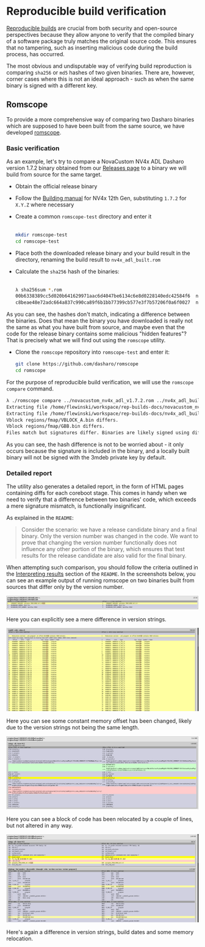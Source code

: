 # Reproducible build verification

[Reproducible builds](https://reproducible-builds.org/) are crucial from both
security and open-source perspectives because they allow anyone to verify that
the compiled binary of a software package truly matches the original source
code. This ensures that no tampering, such as inserting malicious code during
the build process, has occurred.

The most obvious and undisputable way of verifying build reproduction is
comparing `sha256` or `md5` hashes of two given binaries. There are, however,
corner cases where this is not an ideal approach - such as when the same
binary is signed with a different key.

## Romscope

To provide a more comprehensive way of comparing two Dasharo binaries which
are supposed to have been built from the same source, we have developed
[romscope](https://github.com/Dasharo/romscope).

### Basic verification

As an example, let's try to compare a NovaCustom NV4x ADL Dasharo version 1.7.2
binary obtained from our
[Releases page](https://docs.dasharo.com/variants/novacustom_nv4x_adl/releases/)
to a binary we will build from source for the same target.

* Obtain the official release binary
* Follow the [Building manual](https://docs.dasharo.com/unified/novacustom/building-manual/#nv4x-12th-gen)
  for NV4x 12th Gen, substituting `1.7.2` for `X.Y.Z` where necessary
* Create a common `romscope-test` directory and enter it

  ```bash

  mkdir romscope-test
  cd romscope-test

  ```

* Place both the downloaded release binary and your build result in the
  directory, renaming the build result to `nv4x_adl_built.rom`
* Calculate the `sha256` hash of the binaries:

  ```bash

  λ sha256sum *.rom
  00b6338389cc5d020b641629971aac6d4047be6134c6e8d0228140edc42584f6  novacustom_nv4x_adl_v1.7.2.rom
  c8beae48e72adc664a837c990ca89f6b1bb77399cb577e3f7b57206f0a6f0027  nv4x_adl_built.rom

  ```

As you can see, the hashes don't match, indicating a difference between the
binaries. Does that mean the binary you have downloaded is really not the same
as what you have built from source, and maybe even that the code for the
release binary contains some malicious "hidden features"? That is precisely
what we will find out using the `romscope` utility.

* Clone the `romscope` repository into `romscope-test` and enter it:

  ```bash
  git clone https://github.com/dasharo/romscope
  cd romscope
  ```

For the purpose of reproducible build verification, we will use the `romscope
compare` command.

```bash
λ ./romscope compare ../novacustom_nv4x_adl_v1.7.2.rom ../nv4x_adl_built.rom
Extracting file /home/flewinski/workspace/rep-builds-docs/novacustom_nv4x_adl_v1.7.2.rom
Extracting file /home/flewinski/workspace/rep-builds-docs/nv4x_adl_built.rom
Vblock regions/fmap/VBLOCK_A.bin differs.
Vblock regions/fmap/GBB.bin differs.
Files match but signatures differ. Binaries are likely signed using different Vboot keys.
```

As you can see, the hash difference is not to be worried about - it only occurs
because the signature is included in the binary, and a locally built binary
will not be signed with the 3mdeb private key by default.

### Detailed report

The utility also generates a detailed report, in the form of HTML pages
containing diffs for each coreboot stage. This comes in handy when we need to
verify that a difference between two binaries' code, which exceeds a mere
signature mismatch, is functionally insignificant.

As explained in the `README`:

>Consider the scenario: we have a release candidate binary and a final binary.
 Only the version number was changed in the code. We want to prove that changing
 the version number functionally does not influence any other portion of the
 binary, which ensures that test results for the release candidate are also
 valid for the final binary.

When attempting such comparison, you should follow the criteria outlined in the
[Interpreting results](https://github.com/dasharo/romscope?tab=readme-ov-file#interpreting-results)
section of the `README`. In the screenshots below, you can see an example
output of running romscope on two binaries built from sources that differ only
by the version number.

![](images/romscope-1.png)

Here you can explicitly see a mere difference in version strings.

![](images/romscope-2.png)

Here you can see some constant memory offset has been changed, likely due to
the version strings not being the same length.

![](images/romscope-3.png)

Here you can see a block of code has been relocated by a couple of lines, but
not altered in any way.

![](images/romscope-4.png)

Here's again a difference in version strings, build dates and some memory
relocation.
